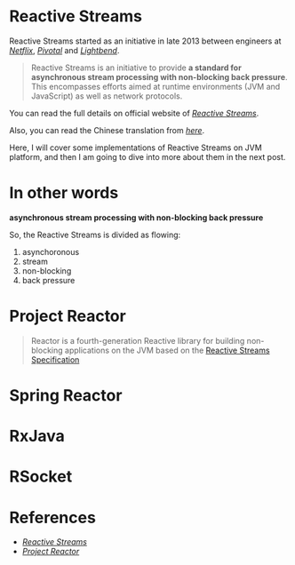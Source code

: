 # Reactive Streams

Reactive Streams started as an initiative in late 2013 between engineers at [*Netflix*](https://en.wikipedia.org/wiki/Netflix), [*Pivotal*](https://en.wikipedia.org/wiki/Pivotal_Software) and [*Lightbend*](https://en.wikipedia.org/wiki/Lightbend).

> Reactive Streams is an initiative to provide **a standard for asynchronous stream processing with non-blocking back pressure**. This encompasses efforts aimed at runtime environments (JVM and JavaScript) as well as network protocols.

You can read the full details on official website of [*Reactive Streams*](https://www.reactive-streams.org/).

Also, you can read the Chinese translation from [*here*](https://lexcao.github.io/zh/posts/reactive-streams).

Here, I will cover some implementations of Reactive Streams on JVM platform, and then I am going to dive into more about them in the next post. 



# In other words

**asynchronous stream processing with non-blocking back pressure**

So,  the Reactive Streams is divided as flowing:

1. asynchoronous
2. stream 
3. non-blocking
4. back pressure

# Project Reactor

> Reactor is a fourth-generation Reactive library for building non-blocking applications on the JVM based on the [Reactive Streams Specification](https://github.com/reactive-streams/reactive-streams-jvm)



# Spring Reactor

# RxJava

# RSocket



# References

* [*Reactive Streams*](https://www.reactive-streams.org/)
* [*Project Reactor*](https://projectreactor.io)
